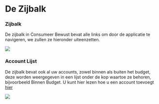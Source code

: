 # De Zijbalk

### Zijbalk

De zijbalk in Consumeer Bewust bevat alle links om door de applicatie te navigeren, we zullen ze hieronder uiteenzetten.

![](/img/using-actual/budget-sidebar.png)

### Account Lijst

De zijbalk bevat ook al uw accounts, zowel binnen als buiten het budget, deze worden weergegeven in een lijst onder de kop waartoe ze behoren, bijvoorbeeld Binnen Budget. U kunt hier lezen hoe u een account toevoegt [hier](../accounts/index.md#adding-a-new-account)

![](/img/using-actual/budget-sidebar-accounts.png)
